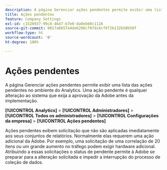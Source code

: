 ```yaml
---
description: A página Gerenciar ações pendentes permite exibir uma lista das ações pendentes no ambiente do Analytics. Uma ação pendente é qualquer alteração ao sistema que exija a aprovação da Adobe antes da implementação.
title: Ações pendentes
feature: Company Settings
exl-id: c1526937-99c8-4647-b7e0-da0ebb0c1116
source-git-commit: 0017a6657e4de6206cf97dc6cf6f2b132b50b50f
workflow-type: ht
source-wordcount: '0'
ht-degree: 100%

---
```


# Ações pendentes

A página Gerenciar ações pendentes permite exibir uma lista das ações pendentes no ambiente do Analytics. Uma ação pendente é qualquer alteração ao sistema que exija a aprovação da Adobe antes da implementação.

**[!UICONTROL Analytics]** > **[!UICONTROL Administradores]** > **[!UICONTROL Todos os administradores]** > **[!UICONTROL Configurações da empresa]** > **[!UICONTROL Ações pendentes]**

Ações pendentes exibem solicitação que não são aplicadas imediatamente aos seus conjuntos de relatórios. Normalmente elas requerem uma ação adicional da Adobe. Por exemplo, uma solicitação de uma correlação de 20 itens ou um grande aumento no tráfego podem exigir hardware adicional. Atribuindo a essas solicitações o status de pendente permite à Adobe se preparar para a alteração solicitada e impedir a interrupção do processo de coleção de dados.
